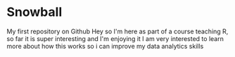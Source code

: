 # Snowball
My first repository on Github 
Hey so I'm here as part of a course teaching R, so far it is super interesting and I'm enjoying it
I am very interested to learn more about how this works so i can improve my data analytics skills
